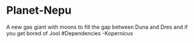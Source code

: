 # Planet-Nepu
A new gas giant with moons to fill the gap between Duna and Dres and if you get bored of Jool
#Dependencies
-Kopernicus
